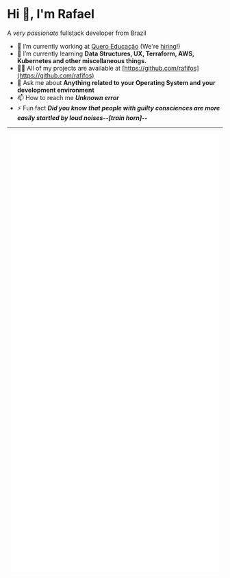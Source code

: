 # Hi 👋, I'm Rafael

A _very passionate_ fullstack developer from Brazil

- 🔭 I’m currently working at [Quero Educação](https://sobre.quero.com) (We're [hiring](https://jobs.lever.co/quero.education?lever-via=guI3tWz6V0)!)
- 🌱 I’m currently learning **Data Structures, UX, Terraform, AWS, Kubernetes and other miscellaneous things.**
- 👨‍💻 All of my projects are available at [https://github.com/rafifos](https://github.com/rafifos)
- 💬 Ask me about **Anything related to your Operating System and your development environment**
- 📫 How to reach me **_Unknown error_**
- ⚡ Fun fact **_Did you know that people with guilty consciences are more easily startled by loud noises--[train horn]--_**

-----


<p align="center">
  <img alt="GitHub Profile Metrics" src="./github-metrics.svg" />
</p>
